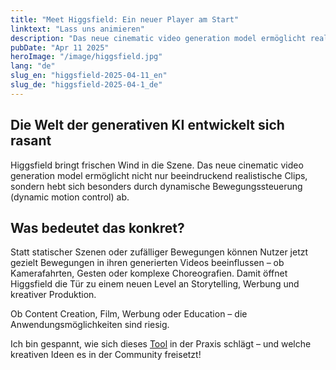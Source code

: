 ```yaml
---
title: "Meet Higgsfield: Ein neuer Player am Start"
linktext: "Lass uns animieren"
description: "Das neue cinematic video generation model ermöglicht realistische Clips."
pubDate: "Apr 11 2025"
heroImage: "/image/higgsfield.jpg"
lang: "de"
slug_en: "higgsfield-2025-04-11_en"
slug_de: "higgsfield-2025-04-1_de"
---
```



## Die Welt der generativen KI entwickelt sich rasant 
Higgsfield bringt frischen Wind in die Szene. Das neue cinematic video generation model ermöglicht nicht nur beeindruckend realistische Clips, sondern hebt sich besonders durch dynamische Bewegungssteuerung (dynamic motion control) ab.

## Was bedeutet das konkret?
Statt statischer Szenen oder zufälliger Bewegungen können Nutzer jetzt gezielt Bewegungen in ihren generierten Videos beeinflussen – ob Kamerafahrten, Gesten oder komplexe Choreografien. Damit öffnet Higgsfield die Tür zu einem neuen Level an Storytelling, Werbung und kreativer Produktion.

Ob Content Creation, Film, Werbung oder Education – die Anwendungsmöglichkeiten sind riesig.

Ich bin gespannt, wie sich dieses [Tool](https://higgsfield.ai/) in der Praxis schlägt – und welche kreativen Ideen es in der Community freisetzt!